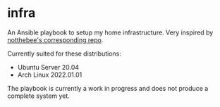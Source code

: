 # infra
An Ansible playbook to setup my home infrastructure. Very inspired by [notthebee's corresponding repo](https://github.com/notthebee/infra).

Currently suited for these distributions:

* Ubuntu Server 20.04
* Arch Linux 2022.01.01

The playbook is currently a work in progress and does not produce a complete system yet.
